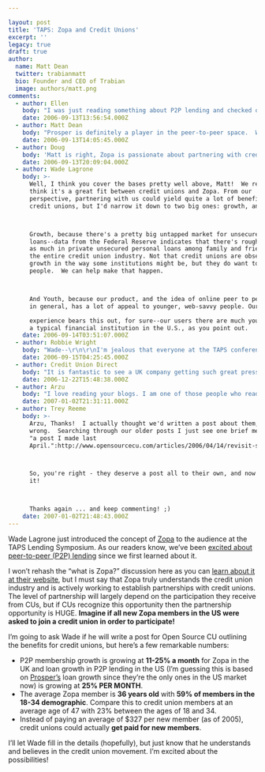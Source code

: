 ```yaml
---

layout: post
title: 'TAPS: Zopa and Credit Unions'
excerpt: ''
legacy: true
draft: true
author:
  name: Matt Dean
  twitter: trabianmatt
  bio: Founder and CEO of Trabian
  image: authors/matt.png
comments:
  - author: Ellen
    body: "I was just reading something about P2P lending and checked out www.prosper.com.  It's a pretty cool site.  It's really like an ebay for lenders and borrowers.  Essecially, anyone can become their own bank with at least $50.  It' kind of like zopa.com, but the US version.\r\n\r\nwww.prosper.com"
    date: 2006-09-13T13:56:54.000Z
  - author: Matt Dean
    body: "Prosper is definitely a player in the peer-to-peer space.  We've discussed them several times on here, but we admittedly skew towards Zopa largely because of the interest they've shown in the CU industry.  Prosper is currently the only option for people in the US looking to get involved, but hopefully that will change soon!"
    date: 2006-09-13T14:05:45.000Z
  - author: Doug
    body: 'Matt is right, Zopa is passionate about partnering with credit unions and wants credit unions involved in their U.S. launch.  Stay tuned as I expect there to be more exciting news forthcoming.'
    date: 2006-09-13T20:09:04.000Z
  - author: Wade Lagrone
    body: >-
      Well, I think you cover the bases pretty well above, Matt!  We really do
      think it's a great fit between credit unions and Zopa. From our
      perspective, partnering with us could yield quite a lot of benefits for
      credit unions, but I'd narrow it down to two big ones: growth, and youth.



      Growth, because there's a pretty big untapped market for unsecured personal
      loans--data from the Federal Reserve indicates that there's roughly 4 times
      as much in private unsecured personal loans among family and friends as in
      the entire credit union industry. Not that credit unions are obsessed with
      growth in the way some institutions might be, but they do want to help more
      people.  We can help make that happen.



      And Youth, because our product, and the idea of online peer to peer lending
      in general, has a lot of appeal to younger, web-savvy people. Our UK

      experience bears this out, for sure--our users there are much younger than
      a typical financial institution in the U.S., as you point out.
    date: 2006-09-14T03:51:07.000Z
  - author: Robbie Wright
    body: "Wade--\r\n\r\nI'm jealous that everyone at the TAPS conference got the pleasure of your company instead of those of us out here on the West Coast!  I've heard great things about the conversations you guys had over there this week and I'm glad to hear more CU people discussion the options with P2P lending.  \r\n\r\nI also must say I'm incredibly glad to hear your willingness and desire to partner with CU's in your venture into the US.  I must admit, I've been doing the Prosper thing for a while, but I'm itching to switch over to Zopa!  Keep those emails coming for those of us on that waiting list!\r\n\r\nAnd if you're ever on the West Cost (or in Portland), let us know!  I'm sure there's a good group of people over here waiting to meet ya!"
    date: 2006-09-15T04:25:45.000Z
  - author: Credit Union Direct
    body: "It is fantastic to see a UK company getting such great press. The Zopa idea is astonishing in it's simplicity and tenacity. \r\n\r\nBit for me it's the fact that it's a company in the UK that has pushed the idea - as a country we dont take risks like this often. \r\n\r\nLets hope the USA embrace the idea - as I fear that the UK will wait for you guys to embrace the idea first.\r\n\r\n"
    date: 2006-12-22T15:48:38.000Z
  - author: Arzu
    body: "I love reading your blogs. I am one of those people who reads but never leaves a message. Do you guys know about KIVA.org \r\n\r\nIt is also kinda p2p lending. \r\n\r\nI would appreciate if you write about them. I would like to know what you think?\r\n\r\nA happy new year!\r\n\r\nArzu"
    date: 2007-01-02T21:31:11.000Z
  - author: Trey Reeme
    body: >-
      Arzu, Thanks!  I actually thought we'd written a post about them, but I was
      wrong.  Searching through our older posts I just see one brief mention in
      "a post I made last
      April.":http://www.opensourcecu.com/articles/2006/04/14/revisit-social-p2p-lending



      So, you're right - they deserve a post all to their own, and now I'm on
      it!



      Thanks again ... and keep commenting! ;)
    date: 2007-01-02T21:48:43.000Z
---
```


<p>Wade Lagrone just introduced the concept of <a href="http://www.zopa.com">Zopa</a> to the audience at the <span class="caps">TAPS</span> Lending Symposium.  As our readers know, we&#8217;ve been <a href="http://www.opensourcecu.com/articles/category/peer-to-peer-lending">excited about peer-to-peer (P2P) lending</a> since we first learned about it.</p>
<p>I won&#8217;t rehash the &#8220;what is Zopa?&#8221; discussion here as you can <a href="http://www.zopa.com/ZopaWeb/public/how.shtml">learn about it at their website</a>, but I must say that Zopa truly understands the credit union industry and is actively working to establish partnerships with credit unions.  The level of partnership will largely depend on the participation they receive from CUs, but if CUs recognize this opportunity then the partnership opportunity is <span class="caps">HUGE</span>.  <strong>Imagine if all new Zopa members in the US were asked to join a credit union in order to participate!</strong></p>
<p>I&#8217;m going to ask Wade if he will write a post for Open Source CU outlining the benefits for credit unions, but here&#8217;s a few remarkable numbers:</p>
<ul>
<li><span class="caps">P2P</span> membership growth is growing at <strong>11-25% a month</strong> for Zopa in the UK and loan growth in <span class="caps">P2P</span> lending in the US (I&#8217;m guessing this is based on <a href="http://www.prosper.com">Prosper&#8217;s</a> loan growth since they&#8217;re the only ones in the US market now) is growing at <strong>25% <span class="caps">PER MONTH</span></strong>.</li>
<li>The average Zopa member is <strong>36 years old</strong> with <strong>59% of members in the 18-34 demographic</strong>.  Compare this to credit union members at an average age of 47 with 23% between the ages of 18 and 34.</li>
<li>Instead of paying an average of $327 per new member (as of 2005), credit unions could actually <strong>get paid for new members</strong>.</li>
</ul>
<p>I&#8217;ll let Wade fill in the details (hopefully), but just know that he understands and believes in the credit union movement.  I&#8217;m excited about the possibilities!</p>
